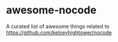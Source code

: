 # awesome-nocode
A curated list of awesome things related to https://github.com/kelseyhightower/nocode
